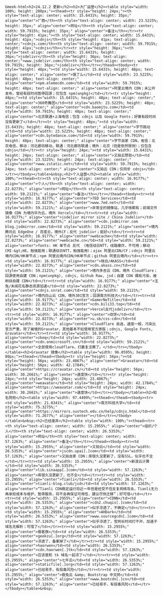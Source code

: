 `Gmeek-html<h2>24.12.2 更新</h2><h2>大厂运营</h2><table style="width: 100%; height: 280px;"><thead><tr style="height: 24px;"><th style="text-align: center; width: 15.6431%; height: 35px;" align="center">厂商</th><th style="text-align: center; width: 23.5225%; height: 35px;" align="center">网址</th><th style="text-align: center; width: 59.7915%; height: 35px;" align="center">备注</th></tr><tr style="height: 41px;"><th style="text-align: center; width: 15.6431%; height: 41px;">cdnjs</th><th style="height: 41px; text-align: center;">cdnjs.com</th><th style="text-align: center; width: 59.7915%; height: 41px;">cdnjs</th></tr><tr style="height: 36px;"><th style="text-align: center; width: 15.6431%; height: 36px;">jsdelivr</th><th style="height: 36px; text-align: center;">www.jsdelivr.com</th><th style="text-align: center; width: 59.7915%; height: 36px;">jsdelivr</th></tr></thead><tbody><tr style="height: 48px;"><td style="width: 15.6431%; height: 48px; text-align: center;" align="center">饿了么</td><td style="width: 23.5225%; height: 48px; text-align: center;" align="center">npm.elemecdn.com</td><td style="width: 59.7915%; height: 48px; text-align: center;" align="center">阿里云境内 CDN；未公开发布，曾经有段时间暂停回源；仅包含 npm(unpkg)</td></tr><tr style="height: 48px;"><td style="width: 15.6431%; height: 48px; text-align: center;" align="center">360奇舞团</td><td style="width: 23.5225%; height: 48px; text-align: center;" align="center">cdn.baomitu.com</td><td style="width: 59.7915%; height: 48px; text-align: center;" align="center">北京联通+上海电信；包含 cdnjs 以及 Google Fonts；好像有段时间没有更新了</td></tr><tr style="height: 48px;"><td style="width: 15.6431%; height: 48px; text-align: center;" align="center">字节跳动</td><td style="width: 23.5225%; height: 48px; text-align: center;" align="center">cdn.bytedance.com</td><td style="width: 59.7915%; height: 48px; text-align: center;" align="center">字节自家 CDN，电信：北京电信，移动：河北廊坊移动，联通：河北廊坊联通；境外：北京（但是依然很快）；仅包含 cdnjs</td></tr><tr style="height: 24px;"><td style="width: 15.6431%; height: 24px; text-align: center;" align="center">又拍云赞助</td><td style="width: 23.5225%; height: 24px; text-align: center;" align="center">www.zstatic.net</td><td style="width: 59.7915%; height: 24px; text-align: center;" align="center">又拍云 CDN；仅同步 cdnjs</td></tr></tbody></table>&nbsp;<h2>个人运营</h2><table style="width: 100%;"><thead><tr><th style="text-align: center; width: 16.9177%;" align="center">个人</th><th style="text-align: center; width: 22.8273%;" align="center">网址</th><th style="text-align: center; width: 59.2121%;" align="center">备注</th></tr></thead><tbody><tr><td style="width: 16.9177%;" align="center">7ED Services</td><td style="width: 22.8273%;" align="center">www.7ed.net</td><td style="width: 59.2121%;" align="center">非常全的镜像站，几乎啥都有；前端文件镜像 CDN 为境内华为云，境外 Vercel</td></tr><tr><td style="width: 16.9177%;" align="center">jsdelivr mirror site / China Jsdelivr</td><td style="width: 22.8273%;" align="center">cdn.jsdmirror.com blog.jsdmirror.com</td><td style="width: 59.2121%;" align="center">境内腾讯云 EdgeOne / 百度云，境外CF；反代 jsdelivr；挺好</td></tr><tr><td style="width: 16.9177%;" align="center">webcache</td><td style="width: 22.8273%;" align="center">webcache.cn</td><td style="width: 59.2121%;" align="center">fonts: HK 单节点 反代 （电信绕日NTT，线路爆炸，不可用；移动CMI-&gt;HE，勉强能用；联通绕日NTT，勉强能用）；ajax 阿里云CDN/CF；cdnjs 阿里云境内CDN/HK单节点；npm 阿里云境内CDN/HK单节点；github 阿里云境内</td></tr><tr><td style="width: 16.9177%;" align="center">晓白/AKASS</td><td style="width: 22.8273%;" align="center">cdn.akass.cn</td><td style="width: 59.2121%;" align="center">境内多吉云 CDN，境外 Cloudflare；回源使用自建 CDN；npm(unpkg), cdnjs, Github Raw, jsd；自建 CDN 偶有污染，被刷绕自建 CDN</td></tr><tr><td style="width: 16.9177%;" align="center">玉兔/未闻花名静态资源加速</td><td style="width: 22.8273%;" align="center">cdnjs.snrat.com</td><td style="width: 59.2121%;" align="center">境内白山云 CDN，境外301官方；回源南方科技大</td></tr><tr><td style="width: 16.9177%;" align="center">GamerNoTitle</td><td style="width: 22.8273%;" align="center">cdn.bili33.top</td><td style="width: 59.2121%;" align="center">Vercel反代jsdelivr</td></tr><tr><td style="width: 16.9177%;" align="center">烧饼</td><td style="width: 22.8273%;" align="center">u.sb/css-cdn</td><td style="width: 59.2121%;" align="center">Cloudflare 自选，速度一般，污染比官方严重，除了被墙的Gravatar，其他基本不如使用官方原版；cdnjs, Google Fonts, Gravatar</td></tr><tr><td style="width: 16.9177%;" align="center">zkeq</td><td style="width: 22.8273%;" align="center">cdn.onmicrosoft.cn</td><td style="width: 59.2121%;" align="center">全部使用cloudflare，打赢复活赛了。</td></tr></tbody></table><h2>Gravatar 镜像</h2><table style="width: 96.0595%; height: 80px;"><thead></thead><tbody><tr style="height: 56px;"><td style="height: 56px; width: 23.4067%;" align="center">Gravatar</td><td style="height: 56px; width: 42.1784%;" align="center">https://cravatar.cn/</td><td style="height: 56px; width: 30.2661%;" align="center">速度快</td></tr><tr style="height: 24px;"><td style="height: 24px; width: 23.4067%;" align="center">weavatar</td><td style="height: 24px; width: 42.1784%;" align="center">https://weavatar.com/</td><td style="height: 24px; width: 30.2661%;" align="center">速度快</td></tr></tbody></table><h2>知名院校</h2><table style="width: 97.4499%;"><thead></thead><tbody><tr><td style="width: 21.8341%;" align="center">南方科技大学</td><td style="width: 75.3275%;" align="center">https://mirrors.sustech.edu.cn/help/cdnjs.html</td><td style="width: 71.2677%;" align="center"></td></tr></tbody></table>&nbsp;<h2>已经废弃</h2><table style="width: 100%;"><thead><tr><th style="text-align: center; width: 15.2955%;" align="center">组织/个人</th><th style="text-align: center; width: 26.5353%;" align="center">网址</th><th style="text-align: center; width: 57.1263%;" align="center">备注</th></tr></thead><tbody><tr><td style="width: 15.2955%;" align="center">又拍云</td><td style="width: 26.5353%;" align="center">jscdn.upai[.]com</td><td style="width: 57.1263%;" align="center">又拍自家 CDN；库很久没更新了，没有SSL，似乎也不全</td></tr><tr><td style="width: 15.2955%;" align="center">新浪云计算</td><td style="width: 26.5353%;" align="center">lib.sinaapp[.]com</td><td style="width: 57.1263%;" align="center">库很久没更新了，也不全</td></tr><tr><td style="width: 15.2955%;" align="center">Tianli</td><td style="width: 26.5353%;" align="center">tianli-blog.club/jsd</td><td style="width: 57.1263%;" align="center">“Tianli CDN稳定运行将近一年但是经受不住反复网络攻击，Tianli无力再承担成本与维护，暂停服务，将不会再保证可用性，建议尽快迁移”；好可惜</td></tr><tr><td style="width: 15.2955%;" align="center">CDNN</td><td style="width: 26.5353%;" align="center">cdn2.chuqis[.]com</td><td style="width: 57.1263%;" align="center">似乎凉透了，不确定</td></tr><tr><td style="width: 15.2955%;" align="center">AHDark</td><td style="width: 26.5353%;" align="center">www.sourcegcdn[.]com</td><td style="width: 57.1263%;" align="center">似乎凉透了，官网长时间打不开，加速子域名无解析；可惜了</td></tr><tr><td style="width: 15.2955%;" align="center">极客族</td><td style="width: 26.5353%;" align="center">geekzu[.]org</td><td style="width: 57.1263%;" align="center">凉透了，备案掉了</td></tr><tr><td style="width: 15.2955%;" align="center">haorwen</td><td style="width: 26.5353%;" align="center">cdn.haorwen[.]tk</td><td style="width: 57.1263%;" align="center">应该是和 tk 域名一起凉了</td></tr><tr><td style="width: 15.2955%;" align="center">七牛云</td><td style="width: 26.5353%;" align="center">staticfile[.]org</td><td style="width: 57.1263%;" align="center">已经易手，有投毒风险</td></tr><tr><td style="width: 15.2955%;" align="center">极兔云 &amp; Bootstrap 中文网</td><td style="width: 26.5353%;" align="center">www.bootcdn[.]cn</td><td style="width: 57.1263%;" align="center">已经易手，有投毒风险</td></tr></tbody></table>&nbsp;`